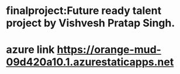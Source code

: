 # finalproject:Future ready talent project by Vishvesh Pratap Singh.

# azure link   https://orange-mud-09d420a10.1.azurestaticapps.net
